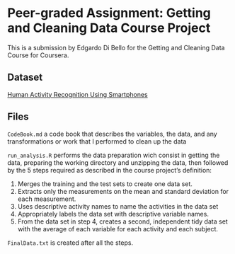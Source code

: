 # Peer-graded Assignment: Getting and Cleaning Data Course Project
This is a submission by Edgardo Di Bello for the Getting and Cleaning Data Course for Coursera.

## Dataset
[Human Activity Recognition Using Smartphones](http://archive.ics.uci.edu/ml/datasets/Human+Activity+Recognition+Using+Smartphones)

## Files
`CodeBook.md` a code book that describes the variables, the data, and any transformations or work that I performed to clean up the data

`run_analysis.R` performs the data preparation wich consist in getting the data, preparing the working directory and unzipping the data, then followed by the 5 steps required as described in the course project’s definition:
1. Merges the training and the test sets to create one data set.
2. Extracts only the measurements on the mean and standard deviation for each measurement.
3. Uses descriptive activity names to name the activities in the data set
4. Appropriately labels the data set with descriptive variable names.
5. From the data set in step 4, creates a second, independent tidy data set with the average of each variable for each activity and each subject.

`FinalData.txt` is created after all the steps.
